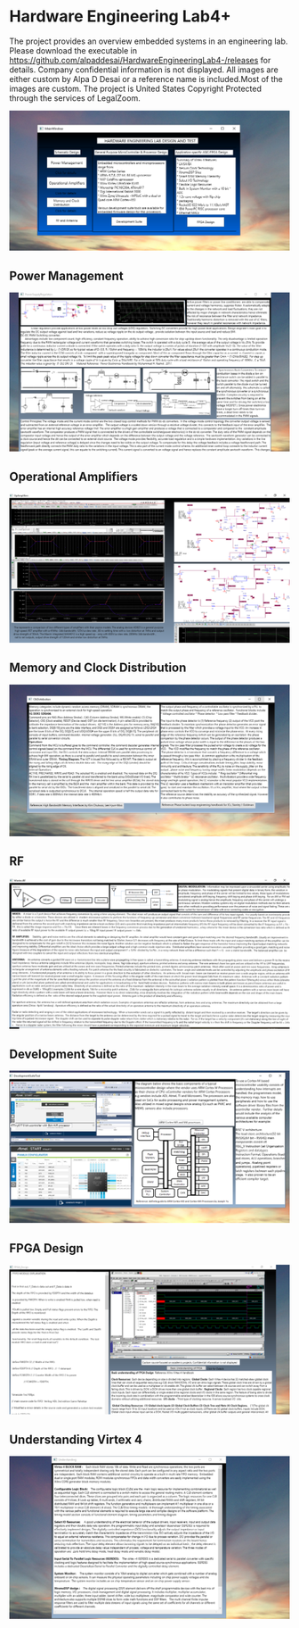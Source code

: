 # Hardware Engineering Lab4+

The project provides an overview embedded systems in an engineering lab. Please download the executable in https://github.com/alpaddesai/HardwareEngineeringLab4-/releases for details. 
Company confidential information is not displayed. All images are either custom by Alpa D Desai or a reference name is included.Most of the images are custom. The project is United States Copyright Protected through the services of LegalZoom.

![image](MainWindow.png)

## Power Management
![image](PowerManagement.png)

## Operational Amplifiers
![image](OpAmplifiers.png)

## Memory and Clock Distribution
![image](ClkDistribution.png)

## RF 
![image](WirelessRFImage.png)

## Development Suite
![image](DevelopmentSuiteTool.png)

## FPGA Design 
![image](FPGADesign.png)

## Understanding Virtex 4
![image](FPGAUnderstanding.png)
